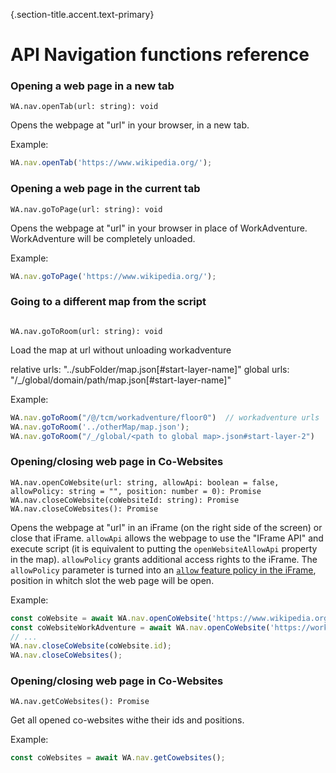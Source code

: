 {.section-title.accent.text-primary}
# API Navigation functions reference

### Opening a web page in a new tab

```
WA.nav.openTab(url: string): void
```

Opens the webpage at "url" in your browser, in a new tab.

Example:

```javascript
WA.nav.openTab('https://www.wikipedia.org/');
```

### Opening a web page in the current tab

```
WA.nav.goToPage(url: string): void
```

Opens the webpage at "url" in your browser in place of WorkAdventure. WorkAdventure will be completely unloaded.

Example:

```javascript
WA.nav.goToPage('https://www.wikipedia.org/');
```

### Going to a different map from the script

```

WA.nav.goToRoom(url: string): void
```

Load the map at url without unloading workadventure

relative urls: "../subFolder/map.json[#start-layer-name]"
global urls: "/_/global/domain/path/map.json[#start-layer-name]"

Example:

```javascript
WA.nav.goToRoom("/@/tcm/workadventure/floor0")  // workadventure urls
WA.nav.goToRoom('../otherMap/map.json');
WA.nav.goToRoom("/_/global/<path to global map>.json#start-layer-2")
```

### Opening/closing web page in Co-Websites

```
WA.nav.openCoWebsite(url: string, allowApi: boolean = false, allowPolicy: string = "", position: number = 0): Promise
WA.nav.closeCoWebsite(coWebsiteId: string): Promise
WA.nav.closeCoWebsites(): Promise
```

Opens the webpage at "url" in an iFrame (on the right side of the screen) or close that iFrame. `allowApi` allows the webpage to use the "IFrame API" and execute script (it is equivalent to putting the `openWebsiteAllowApi` property in the map). `allowPolicy` grants additional access rights to the iFrame. The `allowPolicy` parameter is turned into an [`allow` feature policy in the iFrame](https://developer.mozilla.org/en-US/docs/Web/HTML/Element/iframe#attr-allow), position in whitch slot the web page will be open.

Example:

```javascript
const coWebsite = await WA.nav.openCoWebsite('https://www.wikipedia.org/');
const coWebsiteWorkAdventure = await WA.nav.openCoWebsite('https://workadventu.re/', true, "", 1);
// ...
WA.nav.closeCoWebsite(coWebsite.id);
WA.nav.closeCoWebsites();
```

### Opening/closing web page in Co-Websites

```
WA.nav.getCoWebsites(): Promise
```

Get all opened co-websites withe their ids and positions.

Example:

```javascript
const coWebsites = await WA.nav.getCowebsites();
```

